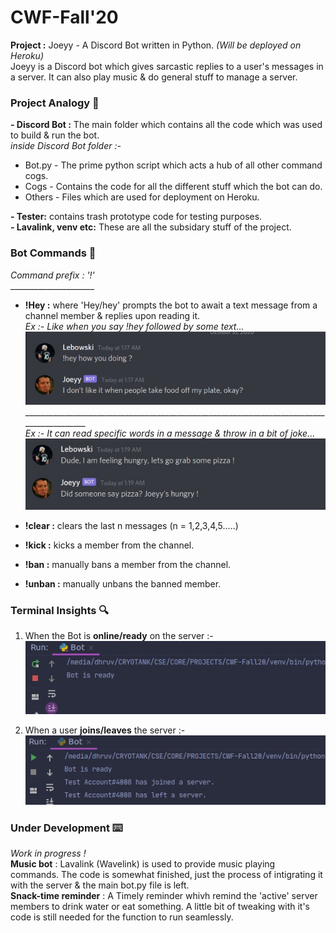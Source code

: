 # CWF-Fall'20
**Project :** Joeyy - A Discord Bot written in Python. *(Will be deployed on Heroku)*<br>
Joeyy is a Discord bot which gives sarcastic replies to a user's messages in a server. It can also play music & do general stuff to manage a server.

### Project Analogy 📝 
**- Discord Bot :** The main folder which contains all the code which was used to build & run the bot.<br>
*inside Discord Bot folder :-*<br>
- Bot.py - The prime python script which acts a hub of all other command cogs.<br>
- Cogs - Contains the code for all the different stuff which the bot can do.<br>
- Others - Files which are used for deployment on Heroku.<br>

**- Tester:** contains trash prototype code for testing purposes.<br>
**- Lavalink, venv etc:** These are all the subsidary stuff of the project.

### Bot Commands 🤖 
*Command prefix : '!'*
<br>_____________________
<br>
- **!Hey :** where 'Hey/hey' prompts the bot to await a text message from a channel member & replies upon reading it.<br>
*Ex :- Like when you say !hey followed by some text...*
 ![alt text](https://github.com/Dhruv-VINT/CWF-Fall20/blob/main/Images/rt.jpg?raw=true)<br>
 __________________________________________________________________________________________<br>
*Ex :- It can read specific words in a message & throw in a bit of joke...*
  ![alt text](https://github.com/Dhruv-VINT/CWF-Fall20/blob/main/Images/op.jpg?raw=true)

- **!clear :** clears the last n messages (n = 1,2,3,4,5.....)
- **!kick :** kicks a member from the channel.
- **!ban :** manually bans a member from the channel.
- **!unban :** manually unbans the banned member.

### Terminal Insights 🔍
1. When the Bot is **online/ready** on the server :-<br>
  ![alt text](https://github.com/Dhruv-VINT/CWF-Fall20/blob/main/Images/ty.jpg?raw=true)<br>
  
2. When a user **joins/leaves** the server :-<br>
  ![alt text](https://github.com/Dhruv-VINT/CWF-Fall20/blob/main/Images/er.jpg?raw=true)<br>


### Under Development ⌨️ 
*Work in progress !* <br>
**Music bot** : Lavalink (Wavelink) is used to provide music playing commands. The code is somewhat finished, just the process of intigrating it with the server & the main bot.py file is left. <br>
**Snack-time reminder** : A Timely reminder whivh remind the 'active' server members to drink water or eat something. A little bit of tweaking with it's code is still needed for the function to run seamlessly.
